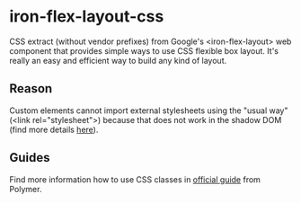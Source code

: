 # iron-flex-layout-css
CSS extract (without vendor prefixes) from Google's &lt;iron-flex-layout> web component that provides simple ways to use CSS flexible box layout. It's really an easy and efficient way to build any kind of layout.

## Reason
Custom elements cannot import external stylesheets using the "usual way" (&lt;link rel="stylesheet">) because that does not work in the shadow DOM (find more details [here](https://github.com/PolymerElements/iron-flex-layout/issues/88)).

## Guides
Find more information how to use CSS classes in [official guide](https://elements.polymer-project.org/guides/flex-layout) from Polymer.
